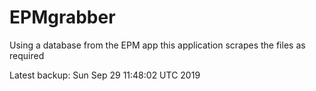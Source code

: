 # EPMgrabber
Using a database from the EPM app this application scrapes the files as required


Latest backup: Sun Sep 29 11:48:02 UTC 2019
